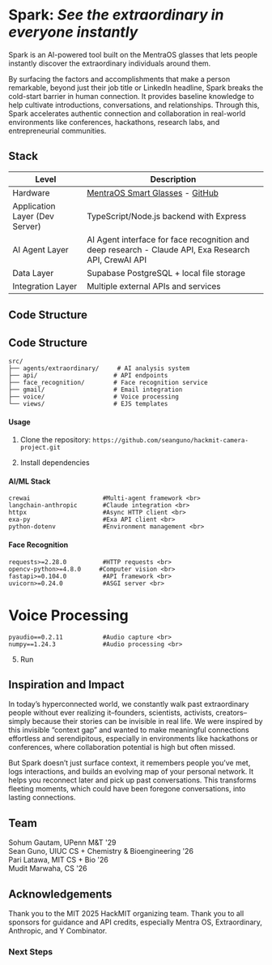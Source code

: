 # Spark: *See the extraordinary in everyone instantly* 

Spark is an AI-powered tool built on the MentraOS glasses that lets people instantly discover the extraordinary individuals around them. 

By surfacing the factors and accomplishments that make a person remarkable, beyond just their job title or LinkedIn headline, Spark breaks the cold-start barrier in human connection. It provides baseline knowledge to help cultivate introductions, conversations, and relationships. Through this, Spark accelerates authentic connection and collaboration in real-world environments like conferences, hackathons, research labs, and entrepreneurial communities.

## Stack 

| Level         | Description                                                                 |
|---------------|----------------------------------------------------------------------|
| Hardware            | [MentraOS Smart Glasses](https://mentra.glass/) - [GitHub](https://github.com/Mentra-Community/MentraOS)                          |
| Application Layer (Dev Server)     |   TypeScript/Node.js backend with Express |
| AI Agent Layer      |  AI Agent interface for face recognition and deep research - Claude API, Exa Research API, CrewAI API |
| Data Layer       |  Supabase PostgreSQL + local file storage |
| Integration Layer | Multiple external APIs and services | 

## Code Structure 

## Code Structure 
```
src/
├── agents/extraordinary/     # AI analysis system
├── api/                     # API endpoints
├── face_recognition/        # Face recognition service
├── gmail/                   # Email integration
├── voice/                   # Voice processing
└── views/                   # EJS templates
```


#### Usage 

1. Clone the repository:
`https://github.com/seanguno/hackmit-camera-project.git`

4. Install dependencies
#### AI/ML Stack
```
crewai                    #Multi-agent framework <br>
langchain-anthropic       #Claude integration <br> 
httpx                     #Async HTTP client <br> 
exa-py                    #Exa API client <br>
python-dotenv             #Environment management <br>
```

#### Face Recognition
```
requests>=2.28.0          #HTTP requests <br>
opencv-python>=4.8.0     #Computer vision <br>
fastapi>=0.104.0          #API framework <br>
uvicorn>=0.24.0           #ASGI server <br>
```

# Voice Processing
```
pyaudio==0.2.11           #Audio capture <br>
numpy==1.24.3             #Audio processing <br>
```

5. Run


## Inspiration and Impact 
In today’s hyperconnected world, we constantly walk past extraordinary people without ever realizing it–founders, scientists, activists, creators–simply because their stories can be invisible in real life. We were inspired by this invisible “context gap” and wanted to make meaningful connections effortless and serendipitous, especially in environments like hackathons or conferences, where collaboration potential is high but often missed.

But Spark doesn’t just surface context, it remembers people you’ve met, logs interactions, and builds an evolving map of your personal network. It helps you reconnect later and pick up past conversations. This transforms fleeting moments, which could have been foregone conversations, into lasting connections. 
 
## Team 
Sohum Gautam, UPenn M&T '29 <br>
Sean Guno, UIUC CS + Chemistry & Bioengineering '26 <br>
Pari Latawa, MIT CS + Bio '26 <br>
Mudit Marwaha, CS '26 

## Acknowledgements
Thank you to the MIT 2025 HackMIT organizing team. Thank you to all sponsors for guidance and API credits, especially Mentra OS, Extraordinary, Anthropic, and Y Combinator.

### Next Steps 
